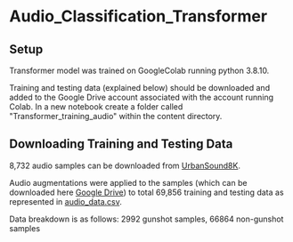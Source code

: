 # Audio_Classification_Transformer

## Setup 
Transformer model was trained on GoogleColab running python 3.8.10.

Training and testing data (explained below) should be downloaded and added to the Google Drive account associated with the account running Colab. In a new notebook create a folder called "Transformer_training_audio" within the content directory.

## Downloading Training and Testing Data
8,732 audio samples can be downloaded from [UrbanSound8K](https://urbansounddataset.weebly.com/download-urbansound8k.html).

Audio augmentations were applied to the samples (which can be downloaded here [Google Drive](https://drive.google.com/file/d/1B6sy2_Llh5zAQ3yHBeQw93udIMOgSFfe/view?usp=sharing)) to total 69,856 training and testing data as represented in [audio_data.csv](audio_data.csv). 

Data breakdown is as follows: 2992 gunshot samples, 66864 non-gunshot samples

